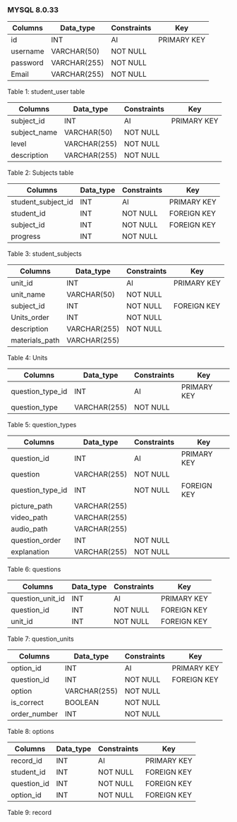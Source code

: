 ### MYSQL 8.0.33


| Columns  | Data_type    | Constraints | Key         |
| -------- | ------------ | ----------- | ----------- |
| id       | INT          | AI          | PRIMARY KEY |
| username | VARCHAR(50)  | NOT NULL    |             |
| password | VARCHAR(255) | NOT NULL    |             |
| Email    | VARCHAR(255) | NOT NULL    |             |

Table 1: student_user table



| Columns      | Data_type    | Constraints | Key         |
| ------------ | ------------ | ----------- | ----------- |
| subject_id   | INT          | AI          | PRIMARY KEY |
| subject_name | VARCHAR(50)  | NOT NULL    |             |
| level        | VARCHAR(255) | NOT NULL    |             |
| description  | VARCHAR(255) | NOT NULL    |             |

Table 2: Subjects table



| Columns            | Data_type | Constraints | Key         |
| ------------------ | --------- | ----------- | ----------- |
| student_subject_id | INT       | AI          | PRIMARY KEY |
| student_id         | INT       | NOT NULL    | FOREIGN KEY |
| subject_id         | INT       | NOT NULL    | FOREIGN KEY |
| progress           | INT       | NOT NULL    |             |

Table 3: student_subjects



| Columns        | Data_type    | Constraints | Key         |
| -------------- | ------------ | ----------- | ----------- |
| unit_id        | INT          | AI          | PRIMARY KEY |
| unit_name      | VARCHAR(50)  | NOT NULL    |             |
| subject_id     | INT          | NOT NULL    | FOREIGN KEY |
| Units_order    | INT          | NOT NULL    |             |
| description    | VARCHAR(255) | NOT NULL    |             |
| materials_path | VARCHAR(255) |             |             |

Table 4: Units



| Columns          | Data_type    | Constraints | Key         |
| ---------------- | ------------ | ----------- | ----------- |
| question_type_id | INT          | AI          | PRIMARY KEY |
| question_type    | VARCHAR(255) | NOT NULL    |             |

Table 5: question_types



| Columns          | Data_type    | Constraints | Key         |
| ---------------- | ------------ | ----------- | ----------- |
| question_id      | INT          | AI          | PRIMARY KEY |
| question         | VARCHAR(255) | NOT NULL    |             |
| question_type_id | INT          | NOT NULL    | FOREIGN KEY |
| picture_path     | VARCHAR(255) |             |             |
| video_path       | VARCHAR(255) |             |             |
| audio_path       | VARCHAR(255) |             |             |
| question_order   | INT          | NOT NULL    |             |
| explanation      | VARCHAR(255) | NOT NULL    |             |

Table 6: questions



| Columns          | Data_type | Constraints | Key         |
| ---------------- | --------- | ----------- | ----------- |
| question_unit_id | INT       | AI          | PRIMARY KEY |
| question_id      | INT       | NOT NULL    | FOREIGN KEY |
| unit_id          | INT       | NOT NULL    | FOREIGN KEY |

Table 7: question_units



| Columns      | Data_type    | Constraints | Key         |
| ------------ | ------------ | ----------- | ----------- |
| option_id    | INT          | AI          | PRIMARY KEY |
| question_id  | INT          | NOT NULL    | FOREIGN KEY |
| option       | VARCHAR(255) | NOT NULL    |             |
| is_correct   | BOOLEAN      | NOT NULL    |             |
| order_number | INT          | NOT NULL    |             |

Table 8: options



| Columns     | Data_type | Constraints | Key         |
| ----------- | --------- | ----------- | ----------- |
| record_id   | INT       | AI          | PRIMARY KEY |
| student_id  | INT       | NOT NULL    | FOREIGN KEY |
| question_id | INT       | NOT NULL    | FOREIGN KEY |
| option_id   | INT       | NOT NULL    | FOREIGN KEY |

Table 9: record
